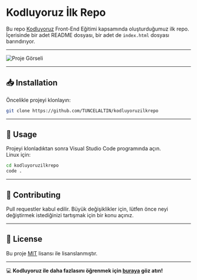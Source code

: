 
# Kodluyoruz İlk Repo

Bu repo [Kodluyoruz](https://kodluyoruz.org) Front-End Eğitimi kapsamında oluşturduğumuz ilk repo. İçerisinde bir adet README dosyası, bir adet de `index.html` dosyası barındırıyor.

---

![Proje Görseli](https://avatars.githubusercontent.com/u/30476529?s=280&v=4)

---

## 📥 Installation

Öncelikle projeyi klonlayın:  

```bash
git clone https://github.com/TUNCELALTIN/kodluyoruzilkrepo
```

---

## 🚀 Usage

Projeyi klonladıktan sonra Visual Studio Code programında açın.  
Linux için:

```bash
cd kodluyoruzilkrepo
code .
```

---

## 🤝 Contributing

Pull requestler kabul edilir. Büyük değişiklikler için, lütfen önce neyi değiştirmek istediğinizi tartışmak için bir konu açınız.

---

## 📜 License

Bu proje [MIT](https://choosealicense.com/licenses/mit/) lisansı ile lisanslanmıştır.

---

💻 **Kodluyoruz ile daha fazlasını öğrenmek için [buraya](https://kodluyoruz.org) göz atın!**
